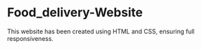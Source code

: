# Food_delivery-Website
This website has been created using HTML and CSS, ensuring full responsiveness.
